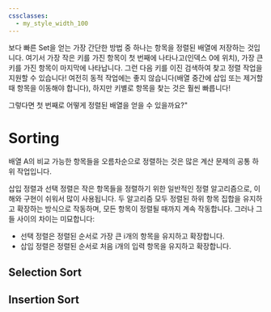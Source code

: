 ```yaml
---
cssclasses:
  - my_style_width_100
---
```

	
보다 빠른 Set을 얻는 가장 간단한 방법 중 하나는 항목을 정렬된 배열에 저장하는 것입니다. 
여기서 가장 작은 키를 가진 항목이 첫 번째에 나타나고(인덱스 0에 위치), 가장 큰 키를 가진 항목이 마지막에 나타납니다. 그런 다음 키를 이진 검색하여 찾고 정렬 작업을 지원할 수 있습니다! 
여전히 동적 작업에는 좋지 않습니다(배열 중간에 삽입 또는 제거할 때 항목을 이동해야 합니다), 하지만 키별로 항목을 찾는 것은 훨씬 빠릅니다!

그렇다면 첫 번째로 어떻게 정렬된 배열을 얻을 수 있을까요?"

# Sorting

배열 A의 비교 가능한 항목들을 오름차순으로 정렬하는 것은 많은 계산 문제의 공통 하위 작업입니다.

삽입 정렬과 선택 정렬은 작은 항목들을 정렬하기 위한 일반적인 정렬 알고리즘으로, 이해와 구현이 쉬워서 많이 사용됩니다. 
두 알고리즘 모두 정렬된 하위 항목 집합을 유지하고 확장하는 방식으로 작동하며, 모든 항목이 정렬될 때까지 계속 작동합니다. 
그러나 그들 사이의 차이는 미묘합니다: 

- 선택 정렬은 정렬된 순서로 가장 큰 i개의 항목을 유지하고 확장합니다. 
-  삽입 정렬은 정렬된 순서로 처음 i개의 입력 항목을 유지하고 확장합니다.

## Selection Sort

## Insertion Sort
